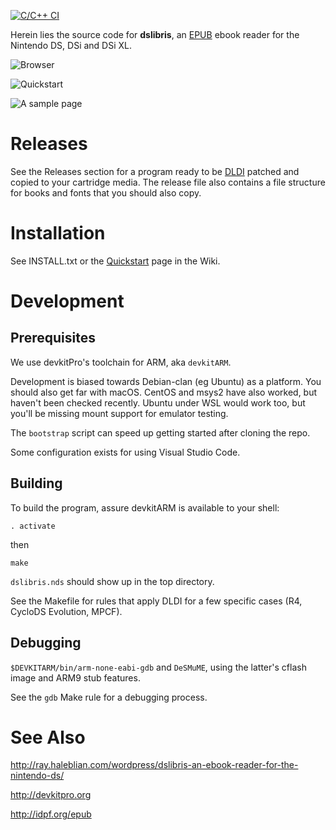 [![C/C++ CI](https://github.com/rhaleblian/dslibris/actions/workflows/c-cpp.yml/badge.svg)](https://github.com/rhaleblian/dslibris/actions/workflows/c-cpp.yml)

Herein lies the source code for **dslibris**, an
[EPUB](https://en.wikipedia.org/wiki/EPUB)
ebook reader for the Nintendo DS, DSi and DSi XL.

![Browser](etc/sample/browser.png)

![Quickstart](etc/sample/quickstart.png)

![A sample page](etc/sample/iliad.png)


# Releases

See the Releases section for a program ready to be
[DLDI](https://wiki.gbatemp.net/wiki/DLDI)
patched and copied to your cartridge media.
The release file also contains a file structure for
books and fonts that you should also copy.


# Installation

See INSTALL.txt or the
[Quickstart](https://github.com/rhaleblian/dslibris/wiki/User:-Quickstart)
page in the Wiki.


# Development

## Prerequisites

We use devkitPro's toolchain for ARM, aka `devkitARM`.

Development is biased towards Debian-clan (eg Ubuntu) as a platform.
You should also get far with macOS.
CentOS and msys2 have also worked, but haven't been checked recently.
Ubuntu under WSL would work too, but you'll be missing mount support
for emulator testing.

The `bootstrap` script can speed up getting started after cloning the repo.

Some configuration exists for using Visual Studio Code.

## Building

To build the program, assure devkitARM is available to your shell:

    . activate

then

    make

`dslibris.nds` should show up in the top directory.

See the Makefile for rules that apply DLDI for a few specific cases
(R4, CycloDS Evolution, MPCF).

## Debugging

`$DEVKITARM/bin/arm-none-eabi-gdb` and `DeSMuME`,
using the latter's cflash image and ARM9 stub
features.

See the `gdb` Make rule for a debugging process.


# See Also

http://ray.haleblian.com/wordpress/dslibris-an-ebook-reader-for-the-nintendo-ds/

http://devkitpro.org

http://idpf.org/epub

